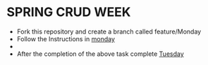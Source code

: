 # SPRING CRUD WEEK

* Fork this repository and create a branch called feature/Monday
* Follow the Instructions in [monday](Monday.md)
* 
* After the completion of the above task complete [Tuesday](Tuesday.md)



